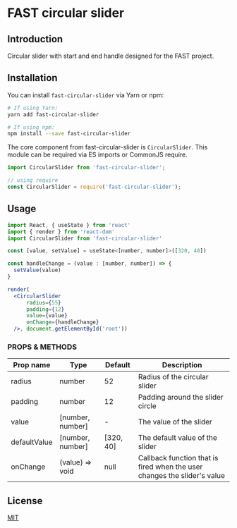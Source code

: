 # FAST circular slider

## Introduction

Circular slider with start and end handle designed for the FAST project.

## Installation

You can install `fast-circular-slider` via Yarn or npm:

```bash
# If using Yarn:
yarn add fast-circular-slider

# If using npm:
npm install --save fast-circular-slider
```

The core component from fast-circular-slider is `CircularSlider`.
This module can be required via ES imports or CommonJS require.

```js
import CircularSlider from 'fast-circular-slider';

// using require
const CircularSlider = require('fast-circular-slider');
```

## Usage

```jsx
import React, { useState } from 'react'
import { render } from 'react-dom'
import CircularSlider from 'fast-circular-slider'

const [value, setValue] = useState<[number, number]>([320, 40])

const handleChange = (value : [number, number]) => {
  setValue(value)
}

render(
  <CircularSlider
      radius={55}
      padding={12}
      value={value}
      onChange={handleChange}
  />, document.getElementById('root'))
```

### PROPS & METHODS

Prop name | Type | Default | Description
----------|------|---------|-------------
radius  | number | 52 | Radius of the circular slider
padding | number | 12 | Padding around the slider circle
value | [number, number] | - | The value of the slider
defaultValue | [number, number] | [320, 40] | The default value of the slider
onChange | (value) => void | null | Callback function that is fired when the user changes the slider's value

## License

[MIT](http://opensource.org/licenses/MIT)

